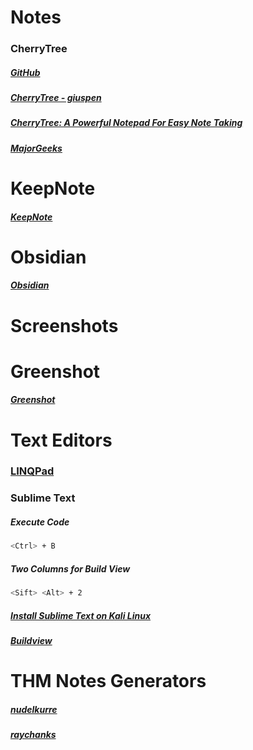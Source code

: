 # Notes
### CherryTree
##### [GitHub](https://github.com/giuspen/cherrytree)
##### [CherryTree - giuspen](http://www.giuspen.com/cherrytree/)
##### [CherryTree: A Powerful Notepad For Easy Note Taking](https://www.maketecheasier.com/organize-notes-with-cherrytree/)
##### [MajorGeeks](https://www.majorgeeks.com/files/details/cherrytree.html)

# KeepNote
##### [KeepNote](http://keepnote.org/index.shtml)

# Obsidian
##### [Obsidian](https://obsidian.md/)

# Screenshots
# Greenshot
##### [Greenshot](https://getgreenshot.org/)

# Text Editors
### [LINQPad]()

### Sublime Text
##### Execute Code
```bash
<Ctrl> + B
```
##### Two Columns for Build View
```bash
<Sift> <Alt> + 2
```
##### [Install Sublime Text on Kali Linux](https://kickstart.best/install-sublime-text-on-kali-linux/)
##### [Buildview](https://github.com/rctay/sublime-text-buildview)

# THM Notes Generators
##### [nudelkurre](https://github.com/nudelkurre/TryHackMe-notes-generator)
##### [raychanks](https://github.com/raychanks/tryhackme-notes-generator)